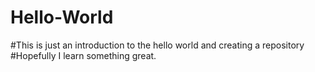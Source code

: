 # Hello-World
#This is just an introduction to the hello world and creating a repository 
#Hopefully I learn something great. 
